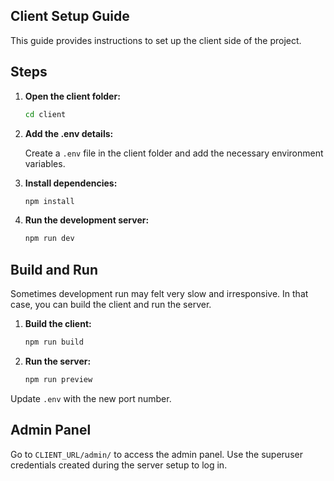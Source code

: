 ## Client Setup Guide

This guide provides instructions to set up the client side of the project.

## Steps

1. **Open the client folder:**

    ```sh
    cd client
    ```

2. **Add the .env details:**

    Create a `.env` file in the client folder and add the necessary environment variables.

3. **Install dependencies:**

    ```sh
    npm install
    ```

4. **Run the development server:**

    ```sh
    npm run dev
    ```

## Build and Run

Sometimes development run may felt very slow and irresponsive. In that case, you can build the client and run the server.

1. **Build the client:**

    ```sh
    npm run build
    ```

2. **Run the server:**

    ```sh
    npm run preview
    ```

Update `.env` with the new port number.

## Admin Panel

Go to `CLIENT_URL/admin/` to access the admin panel. Use the superuser credentials created during the server setup to log in.
